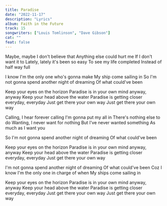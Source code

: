 ```yaml
---
title: Paradise
date: "2022-11-17"
description: "Lyrics"
album: Faith in the Future
track: 15
songwriters: ["Louis Tomlinson", "Dave Gibson"]
cat: ""
feat: false
---
```


<p className="verse-one">
Maybe, maybe I don't believe that
Anything else could hurt me
If I don't want it to
Lately, lately it's been so easy
To see my life completed
Instead of half way full
</p>
<p className="pre-chorus">
I know I'm the only one who's gonna make
My ship come sailing in
So I'm not gonna spend another night of dreaming
Of what could've been
</p>
<p className="chorus">
Keep your eyes on the horizon
Paradise is in your own mind anyway, anyway
Keep your head above the water
Paradise is getting closer everyday, everyday
Just get there your own way
Just get thеre your own way
</p>
<p className="verse-two">
Calling, I hear forevеr calling
I'm gonna put my all in
There's nothing else to do
Wanting, I never want for nothing
But I've never wanted something
As much as I want you
</p>
<p className="pre-chorus">
So I'm not gonna spend another night of dreaming
Of what could've been
</p>
<p className="chorus">
Keep your eyes on the horizon
Paradise is in your own mind anyway, anyway
Keep your head above the water
Paradise is getting closer everyday, everyday
Just get there your own way
</p>
<p className="pre-chorus">
I'm not gonna spend another night of dreaming
Of what could've been
Coz I know I'm the only one in charge of when
My ships come sailing in
</p>
<p className="chorus">
Keep your eyes on the horizon
Paradise is in your own mind anyway, anyway
Keep your head above the water
Paradise is getting closer everyday, everyday
Just get there your own way
Just get there your own way
</p>
